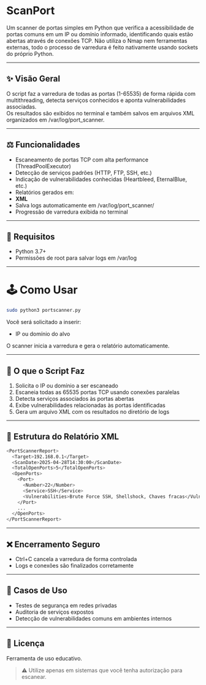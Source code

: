 # ScanPort
Um scanner de portas simples em Python que verifica a acessibilidade de portas comuns em um IP ou domínio informado, identificando quais estão abertas através de conexões TCP. Não utiliza o Nmap nem ferramentas externas, todo o processo de varredura é feito nativamente usando sockets do próprio Python.

---

## ✨ Visão Geral
O script faz a varredura de todas as portas (1-65535) de forma rápida com multithreading, detecta serviços conhecidos e aponta vulnerabilidades associadas. </br>
Os resultados são exibidos no terminal e também salvos em arquivos XML organizados em /var/log/port_scanner.

---

## ⚖️ Funcionalidades
- Escaneamento de portas TCP com alta performance (ThreadPoolExecutor)
- Detecção de serviços padrões (HTTP, FTP, SSH, etc.)
- Indicação de vulnerabilidades conhecidas (Heartbleed, EternalBlue, etc.)
- Relatórios gerados em:
- **XML**
- Salva logs automaticamente em /var/log/port_scanner/
- Progressão de varredura exibida no terminal

---

## 📝 Requisitos
- Python 3.7+
- Permissões de root para salvar logs em /var/log

---

# 🕹️ Como Usar 
```bash
sudo python3 portscanner.py
```

Você será solicitado a inserir:
- IP ou domínio do alvo

O scanner inicia a varredura e gera o relatório automaticamente.

---

## 🔎 O que o Script Faz
1. Solicita o IP ou domínio a ser escaneado
2. Escaneia todas as 65535 portas TCP usando conexões paralelas
3. Detecta serviços associados às portas abertas
4. Exibe vulnerabilidades relacionadas às portas identificadas
5. Gera um arquivo XML com os resultados no diretório de logs

---

## 📂 Estrutura do Relatório XML

```bash
<PortScannerReport>
  <Target>192.168.0.1</Target>
  <ScanDate>2025-04-28T14:30:00</ScanDate>
  <TotalOpenPorts>5</TotalOpenPorts>
  <OpenPorts>
    <Port>
      <Number>22</Number>
      <Service>SSH</Service>
      <Vulnerabilities>Brute Force SSH, Shellshock, Chaves fracas</Vulnerabilities>
    </Port>
    ...
  </OpenPorts>
</PortScannerReport>

```

---

## ❌ Encerramento Seguro
- Ctrl+C cancela a varredura de forma controlada
- Logs e conexões são finalizados corretamente

---

## 🚀 Casos de Uso
- Testes de segurança em redes privadas
- Auditoria de serviços expostos
- Detecção de vulnerabilidades comuns em ambientes internos

---

## 📄 Licença
Ferramenta de uso educativo.
> ⚠️ Utilize apenas em sistemas que você tenha autorização para escanear.


